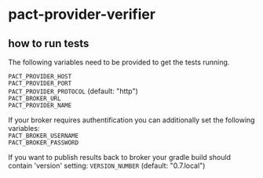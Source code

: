 # pact-provider-verifier

## how to run tests
The following variables need to be provided to get the tests running.

`PACT_PROVIDER_HOST`  
`PACT_PROVIDER_PORT`  
`PACT_PROVIDER_PROTOCOL` (default: "http")  
`PACT_BROKER_URL`  
`PACT_PROVIDER_NAME`  

If your broker requires authentification you can additionally set the following variables:  
`PACT_BROKER_USERNAME`  
`PACT_BROKER_PASSWORD`

If you want to publish results back to broker your gradle build should contain 'version' setting:
`VERSION_NUMBER` (default: "0.7.local")
